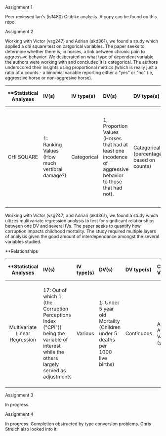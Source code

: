 Assignment 1

Peer reviewed Ian's (is1480) Citibike analysis.  A copy can be found on this repo.

Assignment 2

Working with Victor (vsg247) and Adrian (akd361), we found a study which applied a chi square test on catgorical variables.  The paper seeks to determine whether there is, in horses, a link between chronic pain to aggressive behavior.  We deliberated on what type of dependent variable the authors were working with and concluded it is categorical.  The authors underscored their insights using proportional metrics (which is really just a ratio of a counts - a binomial variable reporting either a "yes" or "no" (ie, aggressive horse or non-aggresive horse). 

| **Statistical Analyses	|  IV(s)  |  IV type(s) |  DV(s)  |  DV type(s)  |  Control Var | Control Var type  | Question to be answered | _H0_ | alpha | link to paper **| 
|:----------:|:----------|:------------|:-------------|:-------------|:------------|:------------- |:------------------|:----:|:-------:|:-------|
CHI SQUARE  |1: Ranking Values (How much vertibral damage?) | Categorical | 1, Proportion Values (Horses that had at least one incodence of aggressive behavior to those that had not). | Categorical (percentages based on counts) | N/A | N/A | Are riding horses with vertebral problems more likley to exhibit  aggression towards humans? | Riding horses with more than 2 vertibrae problems less likely to exhibit at least one incodence of aggressive behavior to humans. | .050 | [Partners with Bad Temper: Reject or Cure? A Study of Chronic Pain and Aggression in Horses](http://journals.plos.org/plosone/article?id=10.1371/journal.pone.0012434)


Working with Victor (vsg247) and Adrian (akd361), we found a study which ultizes mulitvariate regression analysis to test for significant relationships between one DV and several IVs.  The paper seeks to quantify how corruption impacts childhood mortality.  The study required multiple layers of analysis given the good amount of interdependance amongst the several variables studied.

**Relationships

| **Statistical Analyses	|  IV(s)  |  IV type(s) |  DV(s)  |  DV type(s)  |  Control Var | Control Var type  | Question to be answered | _H0_ | alpha | link to paper **| 
|:----------:|:----------|:------------|:-------------|:-------------|:------------|:------------- |:------------------|:----:|:-------:|:-------|
Multivariate Linear Regression | 17: Out of which 1 (the Corruption Perceptions Index ("CPI")) being the variable of interest while the others largely served as adjustments | Various | 1: Under 5 year old Mortailty (Children under 5 deaths per 1000 live births) | Continuous | As Adjustment Variables (see IV(s)) | Various | Does Percevied Corruption significantly impact childhood mortality? | An increase in the CPI is likely to decrease or have no effect on children under 5 year old deaths per 1000 live births | 0.05 for univariate regression and 0.1 for ensuing multivariate regression | [Corruption Kills: Estimating the Global Impact of Corruption on Children Deaths](http://journals.plos.org/plosone/article?id=10.1371/journal.pone.0026990)

Assignment 3

In progress.

Assignment 4

In progress.  Completion obstructed by type conversion problems.  Chris Streich also looked into it.  
